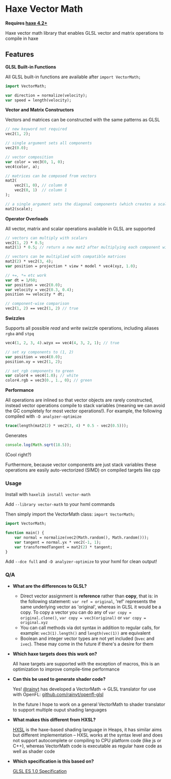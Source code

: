 # Haxe Vector Math

**Requires [haxe 4.2+](https://haxe.org/download/)**

Haxe vector math library that enables GLSL vector and matrix operations to compile in haxe

## Features

**GLSL Built-in Functions**

All GLSL built-in functions are available after `import VectorMath;`
```haxe
import VectorMath;

var direction = normalize(velocity);
var speed = length(velocity);
```

**Vector and Matrix Constructors**

Vectors and matrices can be constructed with the same patterns as GLSL
```haxe
// new keyword not required
vec2(1, 2);

// single argument sets all components
vec2(0.0);

// vector composition
var color = vec3(0, 1, 0);
vec4(color, a);

// matrices can be composed from vectors
mat2(
	vec2(1, 0), // column 0
	vec2(0, 1)  // column 1
);

// a single argument sets the diagonal components (which creates a scale matrix)
mat2(scale);
```

**Operator Overloads**

All vector, matrix and scalar operations available in GLSL are supported
```haxe
// vectors can multiply with scalars
vec2(1, 2) * 0.5;
mat2(1) * 0.5; // return a new mat2 after multiplying each component with the scalar

// vectors can be multiplied with compatible matrices
mat2(2) * vec2(3, 4);
var position = projection * view * model * vec4(xyz, 1.0);

// +=, *= etc work
var dt = 1/60;
var position = vec2(0.0);
var velocity = vec2(0.3, 0.4);
position += velocity * dt;

// component-wise comparison
vec2(1, 2) == vec2(1, 2) // true
```

**Swizzles**

Supports all possible _read_ and _write_ swizzle operations, including aliases `rgba` and `stpq`
```haxe
vec4(1, 2, 3, 4).wzyx == vec4(4, 3, 2, 1); // true

// set xy components to (1, 2)
var position = vec4(0.0);
position.xy = vec2(1, 2);

// set rgb components to green
var color4 = vec4(1.0); // white
color4.rgb = vec3(0., 1., 0); // green
```

**Performance**

All operations are inlined so that vector objects are rarely constructed, instead vector operations compile to stack variables (meaning we can avoid the GC completely for most vector operations!). For example, the following compiled with `-D analyzer-optimize`

```haxe
trace(length(mat2(2) * vec2(3, 4) * 0.5 - vec2(0.5)));
```

Generates

```js
console.log(Math.sqrt(18.5));
```
(Cool right?)

Furthermore, because vector components are just stack variables these operations are easily auto-vectorized (SIMD) on compiled targets like cpp


### Usage
Install with `haxelib install vector-math`

Add `--library vector-math` to your hxml commands

Then simply import the VectorMath class: `import VectorMath;`

```haxe
import VectorMath;

function main() {
	var normal = normalize(vec2(Math.random(), Math.random()));
	var tangent = normal.yx * vec2(-1, 1);
	var transformedTangent = mat2(2) * tangent;
}
```

Add `--dce full` and `-D analyzer-optimize` to your hxml for clean output!

### Q/A
- **What are the differences to GLSL?**

	- Direct vector assignment is **reference** rather than **copy**, that is: in the following statement: `var ref = original`, 'ref' represents the same underlying vector as 'original', whereas in GLSL it would be a copy. To copy a vector you can do any of `var copy = original.clone()`, `var copy = vec3(original)` or `var copy = original.xyz`
	- You can call methods via dot syntax in addition to regular calls, for example: `vec3(1).length()` and `length(vec(1))` are equivalent
	- Boolean and integer vector types are not yet included (`bvec` and `ivec`). These may come in the future if there's a desire for them

- **Which haxe targets does this work on?**

	All haxe targets are supported with the exception of macros, this is an optimization to improve compile-time performance

- **Can this be used to generate shader code?**

	Yes! [@rainyt](https://github.com/rainyt) has developed a VectorMath -> GLSL translator for use with OpenFL: [github.com/rainyt/openfl-glsl](https://github.com/rainyt/openfl-glsl)
	
	In the future I hope to work on a general VectorMath to shader translator to support multiple ouput shading languages
	
- **What makes this different from HXSL?**

	[HXSL](https://heaps.io/documentation/hxsl.html) is the haxe-based shading language in Heaps, it has similar aims but different implementation – HXSL works at the syntax level and does not support autocomplete or compiling to CPU platform code (like js or C++), whereas VectorMath code is executable as regular haxe code as well as shader code

- **Which specification is this based on?**

	[GLSL ES 1.0 Specification](https://www.khronos.org/files/opengles_shading_language.pdf)

